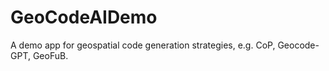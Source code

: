 # GeoCodeAIDemo
A demo app for geospatial code generation strategies, e.g. CoP, Geocode-GPT, GeoFuB.
